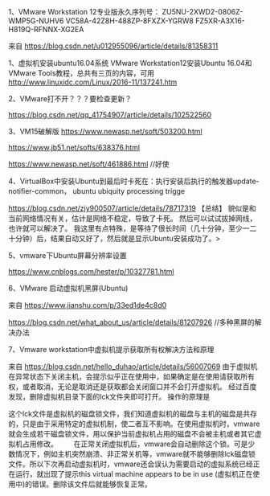 1、VMware Workstation 12专业版永久序列号：
ZU5NU-2XWD2-0806Z-WMP5G-NUHV6
VC58A-42Z8H-488ZP-8FXZX-YGRW8
FZ5XR-A3X16-H819Q-RFNNX-XG2EA

来自 <https://blog.csdn.net/u012955096/article/details/81358311> 


1、虚拟机安装ubuntu16.04系统
VMware Workstation12安装Ubuntu 16.04和VMware Tools教程，总共有三页的内容，可用
http://www.linuxidc.com/Linux/2016-11/137241.htm

2、VMware打不开？？？要检查更新？

https://blog.csdn.net/qq_41754907/article/details/102522560

3、VM15破解版
https://www.newasp.net/soft/503200.html

https://www.jb51.net/softs/638376.html

https://www.newasp.net/soft/461886.html   //好使

4、VirtualBox中安装Ubuntu到最后时卡死在：执行安装后执行的触发器update-notifier-common， ubuntu ubiquity processing trigge

https://blog.csdn.net/zjy900507/article/details/78717319
【总结】
貌似是和当前网络情况有关，估计是网络不稳定，导致了卡死。
然后可以试试拔掉网线，也许就可以解决了。
我这里有点特殊，是等待了很长时间（几十分钟，至少一二十分钟）后，结果自动又好了，然后就是显示Ubuntu安装成功了。> 

5、vmware下Ubuntu屏幕分辨率设置

https://www.cnblogs.com/hester/p/10327781.html

6、VMware 启动虚拟机黑屏(Ubuntu)

来自 <https://www.jianshu.com/p/33ed1de4c8d0> 

https://blog.csdn.net/what_about_us/article/details/81207926  //多种黑屏的解决办法

7、Vmware workstation中虚拟机提示获取所有权解决方法和原理

来自 <https://blog.csdn.net/hello_duhao/article/details/56007069> 
由于虚拟机在异常状态下关闭主机，会提示似乎正在使用中，如果确定是在使用请获取所有权，或者取消，无论是取消还是获取都会关闭窗口并不会打开虚拟机。
经过百度发现，删除虚拟机目录下面的lck文件夹即可打开。
操作的原理是

这个lck文件是虚拟机的磁盘锁文件，我们知道虚拟机的磁盘与主机的磁盘是共存的，只是由于采用特定的虚拟机制，使二者互不影响。在使用虚拟机时，vmware就会生成若干磁盘锁文件，用以保护当前虚拟机占用的磁盘不会被主机或者其它虚拟机占用修改。
　　在正常关闭虚拟机后，vmware会自动删除这个锁。可是少数情况下，例如主机突然崩溃、非正常关机等，vmware就不能够删除lck磁盘锁文件。所以下次再启动虚拟机时，vmware还会误认为需要启动的虚拟系统已经正在运行，就出现了提示this
virtual machine appears to be in use (虚拟机正在使用中)的错误。删除该文件后就能够恢复正常。

